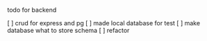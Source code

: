 todo for backend


[ ] crud for express and pg
[ ] made local database  for test
[ ] make database what to store schema
[ ] refactor